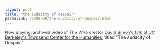 ```yaml
---
layout: post
title: "the audacity of despair"
permalink: /2008/09/the-audacity-of-despair.html
---
```


Now playing: archived video of _The Wire_ creator [David Simon's talk at UC Berkeley's Townsend Center for the Humanities](http://townsendcenter.berkeley.edu/webcast_Simon.shtml), titled "The Audacity of Despair."


